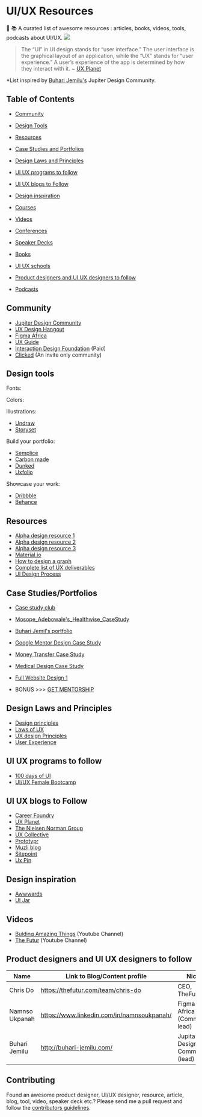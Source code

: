 # UI/UX Resources
📔 📚 A curated list of awesome resources : articles, books, videos, tools, podcasts about UI/UX.
![](https://res.cloudinary.com/pediomo/image/upload/v1607170403/UI_UX_resources_qbtjhk.png)

> The “UI” in UI design stands for “user interface.” The user interface is the graphical layout of an application, while the “UX” stands for “user experience.” A user’s experience of the app is determined by how they interact with it. ~ [UX Planet](https://uxplanet.org/what-is-ui-vs-ux-design-and-the-difference-d9113f6612de)

*List inspired by [Buhari Jemilu's](https://www.linkedin.com/in/jemilu-buhari/) Jupiter Design Community.

## Table of Contents
- [Community](#community)
- [Design Tools](#design-tools)
- [Resources](#resources)
- [Case Studies and Portfolios](#case-studies-and-portfolios)
- [Design Laws and Principles](#design-laws-and-principles)
- [UI UX programs to follow](#ui-ux-programs-to-follow)
- [UI UX blogs to Follow](#ui-ux-blogs-to-follow)
- [Design inspiration](#design-inspiration)

- [Courses](#courses)
- [Videos](#videos)
- [Conferences](#conferences)
- [Speaker Decks](#speaker-decks)
- [Books](#books)
- [UI UX schools](#ui-ux-schools)
- [Product designers and UI UX designers to follow](#product-designers-and-ui-ux-designers-to-follow)
- [Podcasts](#podcasts)

## Community
* [Jupiter Design Community](https://chat.whatsapp.com/Ku4SUjSmc4zIAg5XzffEcs)
* [UX Design Hangout](https://designerhangout.co?mwr=3a1f1519/)
* [Figma Africa](https://foflagos.slack.com/)
* [UX Guide](https://ux.guide/)
* [Interaction Design Foundation](https://www.interaction-design.org/career) (Paid)
* [Clicked](https://beta.clicked.com/create-clicked-account/?ref=322) (An invite only community)


## Design tools

Fonts:

Colors:

Illustrations:
* [Undraw](undraw.co)
* [Storyset](https://storyset.com/)


Build your portfolio:
* [Semplice](https://www.semplice.com/)
* [Carbon made](https://carbonmade.com/)
* [Dunked](https://dunked.com/)
* [Uxfolio](https://www.uxfol.io/)

Showcase your work:
* [Dribbble](https://dribbble.com/)
* [Behance](https://www.behance.net/)


## Resources
* [Alpha design resource 1](https://www.designresourc.es/)
* [Alpha design resource 2](https://medium.com/@calderaricaio/growing-list-of-design-resources-67c72a5d4f56)
* [Alpha design resource 3](https://www.notion.so/Design-Resources-0e19f815785245ac9cf6a50355f2cb10)
* [Material.io](http://material.io/)
* [How to design a graph](https://www.youtube.com/watch?v=eVy36sR29g4)
* [Complete list of UX deliverables](https://uxplanet.org/a-complete-list-of-ux-deliverables-d62ccf1de434)
* [UI Design Process](https://medium.com/nyc-design/ux-ui-design-process-for-beginner-753952bb2241)

## Case Studies/Portfolios
* [Case study club](https://www.casestudy.club/case-studies/quill-app-case-study)
* [Mosope_Adebowale's_Healthwise_CaseStudy](https://mosopeadebowale.com/wp-content/uploads/2019/09/Mosope_Adebowale_Healthwise_CaseStudy.pdf)
* [Buhari Jemil's portfolio](http://buhari-jemilu.com/)
* [Google Mentor Design Case Study](https://www.behance.net/gallery/90958309/Google-Mentor-Design-Case-Study)
* [Money Transfer Case Study](https://www.behance.net/gallery/95491533/Money-transfer-A-Better-Way-to-Handle-Your-Money)
* [Medical Design Case Study](https://www.behance.net/gallery/91410737/Medico-Online-Medical-Services-Case-Study)

* [Full Website Design 1](https://www.behance.net/gallery/95636783/Enclave-Online-Dating-App)

* BONUS >>> [GET MENTORSHIP](https://adplist.org/mentors)




## Design Laws and Principles
* [Design principles](https://principles.design/)
* [Laws of UX](https://lawsofux.com)
* [UX design Principles](https://99designs.com/blog/web-digital/ux-design-principles/)
* [User Experience](https://www.nickkolenda.com/user-experience/)

## UI UX programs to follow
* [100 days of UI](https://www.dailyui.co/)
* [UI/UX Female Bootcamp](http://howican.tech/)

## UI UX blogs to Follow
* [Career Foundry](https://careerfoundry.com/en/blog/ux-design/)
* [UX Planet](https://uxplanet.org/)
* [The Nielsen Norman Group](https://www.nngroup.com/articles/)
* [UX Collective](https://uxdesign.cc/)
* [Prototypr](https://blog.prototypr.io/)
* [Muzli blog](https://medium.muz.li/)
* [Sitepoint](https://www.sitepoint.com/design-ux/)
* [Ux Pin](https://www.uxpin.com/studio/blog/guide-design-consistency-best-practices-ui-ux-designers/)


## Design inspiration
* [Awwwards](https://www.awwwards.com/)
* [UI Jar](https://uijar.com/)

## Videos
* [Bulding Amazing Things](https://www.youtube.com/channel/UCbVPTU8fv7e0EjGeQFbIsJA) (Youtube Channel)
* [The Futur](https://www.youtube.com/user/TheSkoolRocks) (Youtube Channel)


## Product designers and UI UX designers to follow
| Name              | Link to Blog/Content profile                                                     | Niche                       | Link to Twitter                                       |
|-------------------|--------------------------------------------------------------------------|----------------------------------|-------------------------------------------------------|
| Chris Do   |https://thefutur.com/team/chris-do               | CEO, TheFutur | [@theChrisDo](https://twitter.com/theChrisDo)     |
| Namnso Ukpanah    | https://www.linkedin.com/in/namnsoukpanah/        | Figma Africa (Community lead) | [@namnsoukpanah](https://twitter.com/namnsoukpanah)     |
| Buhari Jemilu   |http://buhari-jemilu.com/                | Jupita Design Community (lead) | [@buhari_x](https://twitter.com/buhari_x)    |


## Contributing
Found an awesome product designer, UI/UX designer, resource, article, blog, tool, video, speaker deck etc.? Please send me a pull request and follow the [contributors guidelines](/CONTRIBUTING.md).
